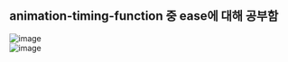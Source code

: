 ## animation-timing-function 중 ease에 대해 공부함
![image](https://github.com/wkdtjdwns/Web/assets/128266768/ca772913-e707-4e0f-930f-c4b6da03e9fd)
<br>
![image](https://github.com/wkdtjdwns/Web/assets/128266768/cc49ef2f-45f5-4c61-b0da-5c5bd402a8e7)
